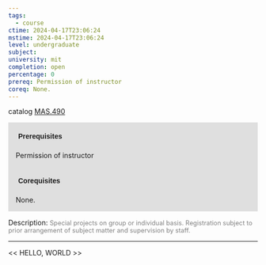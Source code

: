 ```yaml
---
tags:
  - course
ctime: 2024-04-17T23:06:24
mstime: 2024-04-17T23:06:24
level: undergraduate
subject: 
university: mit
completion: open
percentage: 0
prereq: Permission of instructor
coreq: None.
---
```


catalog [MAS.490](http://student.mit.edu/catalog/mMASa.html#MAS.490)

<span style="display: block; padding: 15px; background-color: rgb(100, 100, 100, 0.2);"><font id="m_prereq4084_0" style="display: block; font-family: Arial, sans-serif; font-weight: bold; padding: 5px">Prerequisites</font><br><span id="prereq4084_0">Permission of instructor</span></span>
<span style="display: block; padding: 15px; background-color: rgb(100, 100, 100, 0.2);"><font id="m_coreq4084_0" style="display: block; font-family: Arial, sans-serif; font-weight: bold; padding: 5px">Corequisites</font><br><span id="coreq4084_0">None.</span></span>

<font style="">Description:</font>
<font style="color: grey; font-size: 0.8rem;">Special projects on group or individual basis. Registration subject to prior arrangement of subject matter and supervision by staff.</font>



---

<< HELLO, WORLD >>

